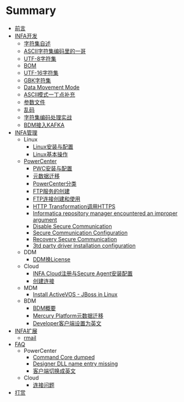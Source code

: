 # Summary

* [前言](README.md)
* [INFA开发](Developer/README.md)
  * [字符集自述](Developer/codepage/README.md)
  * [ASCII字符集编码里的一哥](Developer/codepage/ASCII.md)
  * [UTF-8字符集](Developer/codepage/UTF_8.md)
  * [BOM](Developer/codepage/BOM.md)
  * [UTF-16字符集](Developer/codepage/UTF16.md)
  * [GBK字符集](Developer/codepage/GBK.md)
  * [Data Movement Mode](Developer/is/datamovementmode.md)
  * [ASCII模式一丁点补充](Developer/is/ASCII.md)
  * [参数文件](Developer/parameterFiles.md)
  * [乱码](Developer/codepage/GarbagedCharacters.md)
  * [字符集编码处理实战](Developer/codepage/codepage_practice.md)
  * [BDM接入KAFKA](Developer/devm/BDM_KAFKA.md)
* [INFA管理](Administrator/README.md)
  * Linux
    * [Linux安装与配置](Administrator/LINUX/README.md)
    * [Linux基本操作](Administrator/LINUX/BaseOperations.md)
  * [PowerCenter](Administrator/powercenter.md)
    * [PWC安装与配置](Administrator/PWC/README.md)
    * [元数据迁移](Administrator/PWC/MigrationA.md)
    * [PowerCenter分类](Administrator/PWC/PWCTypes.md)
    * [FTP服务的创建](Administrator/PWC/FTPServices.md)
    * [FTP连接创建和使用](Administrator/PWC/FTPConnection.md)
    * [HTTP Transformation调用HTTPS](Administrator/PWC/HttpTransformation_Https_URL.md)
    * [Informatica repository manager encountered an improper argument](Administrator/PWC/REP_MANAGER_CLIENT_ENCOUNTERED_AN_IMPROPER_ARGUMENT.md)
    * [Disable Secure Communication](Administrator/PWC/disablesecurecommunication.md)
    * [Secure Communication Configuration](Administrator/PWC/secure-communication-configuration.md)
    * [Recovery Secure Communication](Administrator/PWC/recovery-secure-communication.md)
    * [3td party driver installation configuration ](Administrator/PWC/3td-party-driver-installation-configuration.md)
  * DDM
    * [DDM换License](Administrator/DDM/ChangeLicense.md)
  * Cloud
    * [INFA Cloud注册与Secure Agent安装配置](Administrator/CLOUD/README.md)
    * [创建连接](Administrator/CLOUD/Connection.md)
  * MDM
    * [Install ActiveVOS - JBoss in Linux](Administrator/MDM/ActiveVOS_JBoss_Linux_Installation.md)
  * BDM
    * [BDM概要](Administrator/BDM/README.md)
    * [Mercury Platform元数据迁移](Administrator/BDM/DeploymentIssues.md)
    * [Developer客户端设置为英文](Administrator/BDM/Developer_Language_EN.md)
* [INFA扩展](Extools/README.md)
  * [rmail](Extools/rmail/README.md)
* [FAQ](FAQ/README.md)
  * PowerCenter
    * [Command Core dumped](FAQ/PWC/README.md)
    * [Designer DLL name entry missing](FAQ/PWC/Designer_DLL_Missing.md)
    * [客户端切换成英文](FAQ/PWC/clientsInEnglish.md)
  * Cloud
    * [连接问题](FAQ/CLOUD/README.md)
* [打赏](Donate.md)

